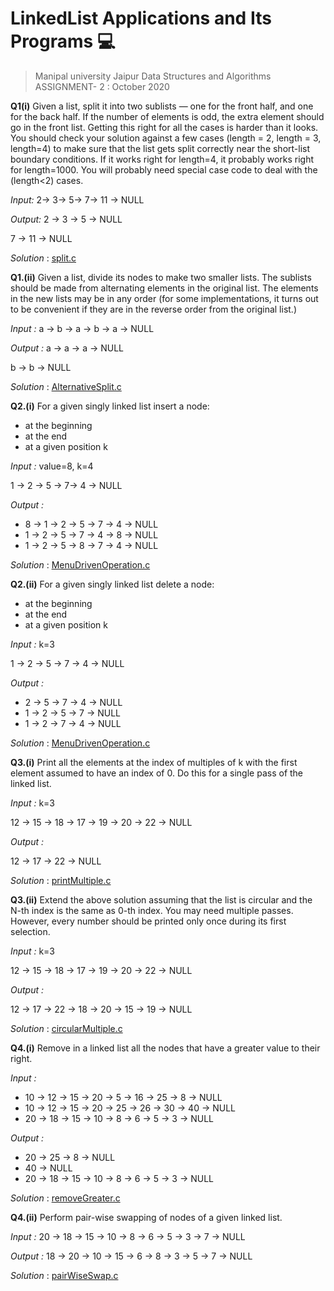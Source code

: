 # LinkedList Applications and Its Programs :computer:

> Manipal university Jaipur Data Structures and Algorithms ASSIGNMENT- 2 :  October 2020

**Q1(i)** Given a list, split it into two sublists — one for the front half, and one for the
back half. If the number of elements is odd, the extra element should go in the
front list. Getting this right for all the cases is harder than it looks. You should
check your solution against a few cases (length = 2, length = 3, length=4) to make
sure that the list gets split correctly near the short-list boundary conditions. If it
works right for length=4, it probably works right for length=1000. You will probably
need special case code to deal with the (length<2) cases.

_Input:_
2-> 3-> 5-> 7-> 11 -> NULL

_Output:_
2 -> 3 -> 5 -> NULL

7 -> 11 -> NULL

_Solution_ :  [split.c](split.c)

**Q1.(ii)** Given a list, divide its nodes to make two smaller lists. The sublists should be
made from alternating elements in the original list. The elements in the new lists
may be in any order (for some implementations, it turns out to be convenient if they are in the reverse order from the original list.)

_Input :_
a -> b -> a -> b -> a -> NULL

_Output :_
a -> a -> a -> NULL

b -> b -> NULL

_Solution_ :  [AlternativeSplit.c](AlternativeSplit.c)

**Q2.(i)** For a given singly linked list insert a node:
* at the beginning
* at the end
* at a given position k

_Input :_
value=8, k=4

1 -> 2 -> 5 -> 7-> 4 -> NULL

_Output :_

* 8 -> 1 -> 2 -> 5 -> 7 -> 4 -> NULL
* 1 -> 2 -> 5 -> 7 -> 4 -> 8 -> NULL
* 1 -> 2 -> 5 -> 8 -> 7 -> 4 -> NULL

_Solution_ :  [MenuDrivenOperation.c]()

**Q2.(ii)** For a given singly linked list delete a node:
* at the beginning
* at the end
* at a given position k

_Input :_
k=3

1 -> 2 -> 5 -> 7 -> 4 -> NULL

_Output :_

* 2 -> 5 -> 7 -> 4 -> NULL
* 1 -> 2 -> 5 -> 7 -> NULL
* 1 -> 2 -> 7 -> 4 -> NULL

_Solution_ :  [MenuDrivenOperation.c]()

**Q3.(i)** Print all the elements at the index of multiples of k with the first element assumed to have an index of 0. Do this for a single pass of the linked list.

_Input :_
k=3

12 -> 15 -> 18 -> 17 -> 19 -> 20 -> 22 -> NULL

_Output :_

12 -> 17 -> 22 -> NULL

_Solution_ :  [printMultiple.c]()

**Q3.(ii)** Extend the above solution assuming that the list is circular and the N-th index is the same as 0-th index. You may need multiple passes. However, every number should be printed only once during its first selection.

_Input :_
k=3

12 -> 15 -> 18 -> 17 -> 19 -> 20 -> 22 -> NULL

_Output :_

12 -> 17 -> 22 -> 18 -> 20 -> 15 -> 19 -> NULL

_Solution_ :  [circularMultiple.c]()

**Q4.(i)** Remove in a linked list all the nodes that have a greater value to their right.

_Input :_
* 10 -> 12 -> 15 -> 20 -> 5 -> 16 -> 25 -> 8 -> NULL
* 10 -> 12 -> 15 -> 20 -> 25 -> 26 -> 30 -> 40 -> NULL
* 20 -> 18 -> 15 -> 10 -> 8 -> 6 -> 5 -> 3 -> NULL


_Output :_

* 20 -> 25 -> 8 -> NULL
* 40 -> NULL
* 20 -> 18 -> 15 -> 10 -> 8 -> 6 -> 5 -> 3 -> NULL

_Solution_ :  [removeGreater.c]()

**Q4.(ii)** Perform pair-wise swapping of nodes of a given linked list.

_Input :_
20 -> 18 -> 15 -> 10 -> 8 -> 6 -> 5 -> 3 -> 7 -> NULL


_Output :_
18 -> 20 -> 10 -> 15 -> 6 -> 8 -> 3 -> 5 -> 7 -> NULL

_Solution_ :  [pairWiseSwap.c]()